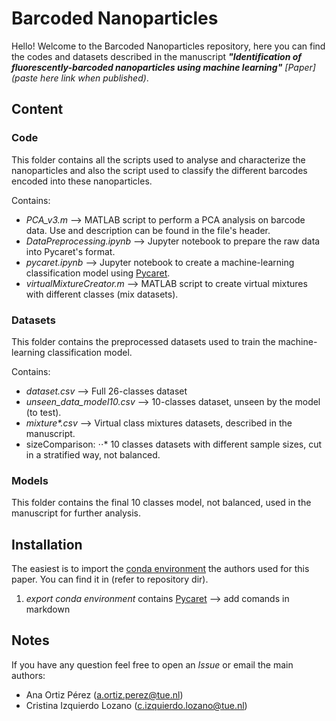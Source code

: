 # Barcoded Nanoparticles
Hello! Welcome to the Barcoded Nanoparticles repository, here you can find the codes and datasets described in the manuscript ***"Identification of fluorescently-barcoded nanoparticles using machine learning"*** *[Paper](paste here link when published)*.

## Content
### Code

This folder contains all the scripts used to analyse and characterize the nanoparticles and also the script used to classify the different barcodes encoded into these nanoparticles.

Contains:
* *PCA_v3.m* --> MATLAB script to perform a PCA analysis on barcode data. Use and description can be found in the file's header.
* *DataPreprocessing.ipynb* --> Jupyter notebook to prepare the raw data into Pycaret's format.
* *pycaret.ipynb* --> Jupyter notebook to create a machine-learning classification model using [Pycaret](https://pycaret.org/).
* *virtualMixtureCreator.m* --> MATLAB script to create virtual mixtures with different classes (mix datasets).

### Datasets

This folder contains the preprocessed datasets used to train the machine-learning classification model.

Contains:
* *dataset.csv* --> Full 26-classes dataset
* *unseen_data_model10.csv* --> 10-classes dataset, unseen by the model (to test).
* *mixture\*.csv* --> Virtual class mixtures datasets, described in the manuscript.
* sizeComparison:
⋅⋅* 10 classes datasets with different sample sizes, cut in a stratified way, not balanced.

### Models

This folder contains the final 10 classes model, not balanced, used in the manuscript for further analysis.

## Installation

The easiest is to import the [conda environment](https://docs.conda.io/projects/conda/en/latest/user-guide/concepts/environments.html#) the authors used for this paper. You can find it in (refer to repository dir).
 1. *export conda environment* contains [Pycaret](https://pycaret.org/ "Pycaret's Homepage") --> add comands in markdown


## Notes

If you have any question feel free to open an *Issue* or email the main authors:
  * Ana Ortiz Pérez (a.ortiz.perez@tue.nl)
  * Cristina Izquierdo Lozano (c.izquierdo.lozano@tue.nl)
